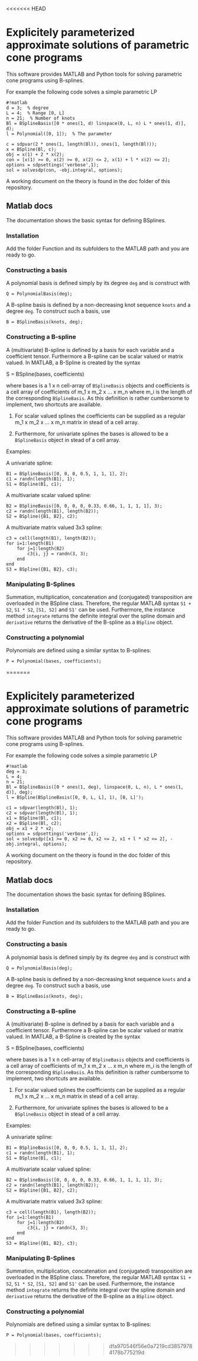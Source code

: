 <<<<<<< HEAD
# Explicitely parameterized approximate solutions of parametric cone programs

This software provides MATLAB and Python tools for solving parametric cone
programs using B-splines.

For example the following code solves a simple parametric LP

```
#!matlab
d = 3;  % degree
L = 4;  % Range [0, L]
n = 21;  % Number of knots
Bl = BSplineBasis([0 * ones(1, d) linspace(0, L, n) L * ones(1, d)], d);
l = Polynomial([0, 1]);  % The parameter

c = sdpvar(2 * ones(1, length(Bl)), ones(1, length(Bl)));
x = BSpline(Bl, c);
obj = x(1) + 2 * x(2);
con = [x(1) >= 0, x(2) >= 0, x(2) <= 2, x(1) + l * x(2) <= 2];
options = sdpsettings('verbose',1);
sol = solvesdp(con, -obj.integral, options);
```

A working document on the theory is found in the doc folder of this repository.

## Matlab docs

The documentation shows the basic syntax for defining BSplines.

### Installation

Add the folder Function and its subfolders to the MATLAB path and you are
ready to go.

### Constructing a basis

A polynomial basis is defined simply by its degree `deg` and is construct with

    Q = PolynomialBasis(deg);

A B-spline basis is defined by a non-decreasing knot sequence `knots` and a degree
`deg`. To construct such a basis, use

    B = BSplineBasis(knots, deg);

### Constructing a B-spline

A (multivariate) B-spline is defined by a basis for each variable and a
coefficient tensor. Furthermore a B-spline can be scalar valued or matrix
valued. In MATLAB, a B-Spline is created by the syntax

   S = BSpline(bases, coefficients)

where bases is a 1 x n cell-array of `BSplineBasis` objects and coefficients
is a cell array of coefficients of m_1 x m_2 x ... x m_n where m_i is the
length of the corresponding `BSplineBasis`. As this definition is rather
cumbersome to implement, two shortcuts are available.

1) For scalar valued splines the coefficients can be supplied as a regular m_1
   x m_2 x ... x m_n matrix in stead of a cell array.

2) Furthermore, for univariate splines the bases is allowed to be a
   `BSplineBasis` object in stead of a cell array.

Examples:

A univariate spline:

    B1 = BSplineBasis([0, 0, 0, 0.5, 1, 1, 1], 2);
    c1 = randn(length(B1), 1);
    S1 = BSpline(B1, c1);

A multivariate scalar valued spline:
    
    B2 = BSplineBasis([0, 0, 0, 0, 0.33, 0.66, 1, 1, 1, 1], 3);
    c2 = randn(length(B1), length(B2));
    S2 = BSpline({B1, B2}, c2);

A multivariate matrix valued 3x3 spline:

    c3 = cell(length(B1), length(B2));
    for i=1:length(B1)
        for j=1:length(B2)
            c3{i, j} = randn(3, 3);
        end
    end
    S3 = BSpline({B1, B2}, c3);

### Manipulating B-Splines

Summation, multiplication, concatenation and (conjugated) transposition are
overloaded in the BSpline class. Therefore, the regular MATLAB syntax `S1 +
S2`, `S1 * S2`, `[S1, S2]` and `S1'` can be used. Furthermore, the instance
method `integrate` returns the definite integral over the spline domain and
`derivative` returns the derivative of the B-spline as a `BSpline` object.

### Constructing a polynomial

Polynomials are defined using a similar syntax to B-splines:

    P = Polynomial(bases, coefficients);    
=======
# Explicitely parameterized approximate solutions of parametric cone programs

This software provides MATLAB and Python tools for solving parametric cone
programs using B-splines.

For example the following code solves a simple parametric LP

```
#!matlab
deg = 3;
L = 4;
n = 21;
Bl = BSplineBasis([0 * ones(1, deg), linspace(0, L, n), L * ones(1, d)], deg);
l = BSpline(BSplineBasis([0, 0, L, L], 1), [0, L]');

c1 = sdpvar(length(Bl), 1);
c2 = sdpvar(length(Bl), 1);
x1 = BSpline(Bl, c1);
x2 = BSpline(Bl, c2);
obj = x1 + 2 * x2;
options = sdpsettings('verbose',1);
sol = solvesdp([x1 >= 0, x2 >= 0, x2 <= 2, x1 + l * x2 <= 2], -obj.integral, options);
```

A working document on the theory is found in the doc folder of this repository.

## Matlab docs

The documentation shows the basic syntax for defining BSplines.

### Installation

Add the folder Function and its subfolders to the MATLAB path and you are
ready to go.

### Constructing a basis

A polynomial basis is defined simply by its degree `deg` and is construct with

    Q = PolynomialBasis(deg);

A B-spline basis is defined by a non-decreasing knot sequence `knots` and a degree
`deg`. To construct such a basis, use

    B = BSplineBasis(knots, deg);

### Constructing a B-spline

A (multivariate) B-spline is defined by a basis for each variable and a
coefficient tensor. Furthermore a B-spline can be scalar valued or matrix
valued. In MATLAB, a B-Spline is created by the syntax

   S = BSpline(bases, coefficients)

where bases is a 1 x n cell-array of `BSplineBasis` objects and coefficients
is a cell array of coefficients of m_1 x m_2 x ... x m_n where m_i is the
length of the corresponding `BSplineBasis`. As this definition is rather
cumbersome to implement, two shortcuts are available.

1) For scalar valued splines the coefficients can be supplied as a regular m_1
   x m_2 x ... x m_n matrix in stead of a cell array.

2) Furthermore, for univariate splines the bases is allowed to be a
   `BSplineBasis` object in stead of a cell array.

Examples:

A univariate spline:

    B1 = BSplineBasis([0, 0, 0, 0.5, 1, 1, 1], 2);
    c1 = randn(length(B1), 1);
    S1 = BSpline(B1, c1);

A multivariate scalar valued spline:
    
    B2 = BSplineBasis([0, 0, 0, 0, 0.33, 0.66, 1, 1, 1, 1], 3);
    c2 = randn(length(B1), length(B2));
    S2 = BSpline({B1, B2}, c2);

A multivariate matrix valued 3x3 spline:

    c3 = cell(length(B1), length(B2));
    for i=1:length(B1)
        for j=1:length(B2)
            c3{i, j} = randn(3, 3);
        end
    end
    S3 = BSpline({B1, B2}, c3);

### Manipulating B-Splines

Summation, multiplication, concatenation and (conjugated) transposition are
overloaded in the BSpline class. Therefore, the regular MATLAB syntax `S1 +
S2`, `S1 * S2`, `[S1, S2]` and `S1'` can be used. Furthermore, the instance
method `integrate` returns the definite integral over the spline domain and
`derivative` returns the derivative of the B-spline as a `BSpline` object.

### Constructing a polynomial

Polynomials are defined using a similar syntax to B-splines:

    P = Polynomial(bases, coefficients);
>>>>>>> dfa970546f56e0a7219cd38579784178b775219d
